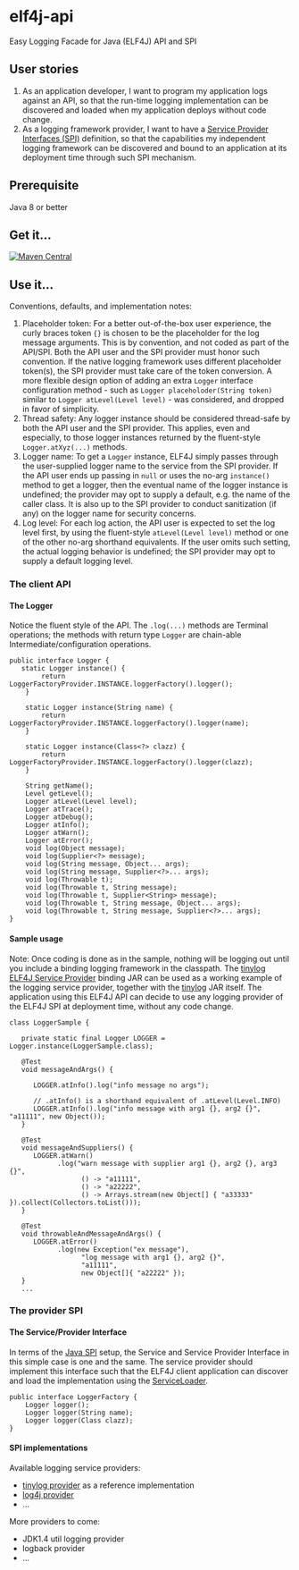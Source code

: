 # elf4j-api

Easy Logging Facade for Java (ELF4J) API and SPI

## User stories

1. As an application developer, I want to program my application logs against an API, so that the run-time logging
   implementation can be discovered and loaded when my application deploys without code change.
2. As a logging framework provider, I want to have
   a [Service Provider Interfaces (SPI)](https://docs.oracle.com/javase/tutorial/sound/SPI-intro.html) definition, so
   that the capabilities my independent logging framework can be discovered and bound to an application at its
   deployment time through such SPI mechanism.

## Prerequisite

Java 8 or better

## Get it...

[![Maven Central](https://img.shields.io/maven-central/v/io.github.elf4j/elf4j-api.svg?label=Maven%20Central)](https://search.maven.org/search?q=g:%22io.github.elf4j%22%20AND%20a:%22elf4j-api%22)

## Use it...

Conventions, defaults, and implementation notes:

1. Placeholder token: For a better out-of-the-box user experience, the curly braces token `{}` is chosen to be the
   placeholder for the log message arguments. This is by convention, and not coded as part of the API/SPI. Both the API
   user and the SPI provider must honor such convention. If the native logging framework uses different placeholder
   token(s), the SPI provider must take care of the token conversion. A more flexible design option of adding an
   extra `Logger` interface configuration method - such as `Logger placeholoder(String token)` similar
   to `Logger atLevel(Level level)` - was considered, and dropped in favor of simplicity.
2. Thread safety: Any logger instance should be considered thread-safe by both the API user and the SPI provider. This
   applies, even and especially, to those logger instances returned by the fluent-style `Logger.atXyz(...)` methods.
3. Logger name: To get a `Logger` instance, ELF4J simply passes through the user-supplied logger name to the service
   from the SPI provider. If the API user ends up passing in `null` or uses the no-arg `instance()` method to get a
   logger, then the eventual name of the logger instance is undefined; the provider may opt to supply a default, e.g.
   the name of the caller class. It is also up to the SPI provider to conduct sanitization (if any) on the logger name
   for security concerns.
4. Log level: For each log action, the API user is expected to set the log level first, by using the
   fluent-style `atLevel(Level level)` method or one of the other no-arg shorthand equivalents. If the user omits such
   setting, the actual logging behavior is undefined; the SPI provider may opt to supply a default logging level.

### The client API

#### The Logger

Notice the fluent style of the API. The `.log(...)` methods are Terminal operations; the methods with return
type `Logger` are chain-able Intermediate/configuration operations.

```
public interface Logger {
   static Logger instance() {
        return LoggerFactoryProvider.INSTANCE.loggerFactory().logger();
    }
    
    static Logger instance(String name) {
        return LoggerFactoryProvider.INSTANCE.loggerFactory().logger(name);
    }

    static Logger instance(Class<?> clazz) {
        return LoggerFactoryProvider.INSTANCE.loggerFactory().logger(clazz);
    }
    
    String getName();
    Level getLevel();
    Logger atLevel(Level level);
    Logger atTrace();
    Logger atDebug();
    Logger atInfo();
    Logger atWarn();
    Logger atError();
    void log(Object message);
    void log(Supplier<?> message);
    void log(String message, Object... args);
    void log(String message, Supplier<?>... args);
    void log(Throwable t);
    void log(Throwable t, String message);
    void log(Throwable t, Supplier<String> message);
    void log(Throwable t, String message, Object... args);
    void log(Throwable t, String message, Supplier<?>... args);
}
```

#### Sample usage

Note: Once coding is done as in the sample, nothing will be logging out until you include a binding logging framework in
the classpath. The [tinylog ELF4J Service Provider](https://github.com/elf4j/elf4j-tinylog) binding JAR can be used as a
working example of the logging service provider, together with the [tinylog](https://tinylog.org/v2/) JAR itself. The
application using this ELF4J API can decide to use any logging provider of the ELF4J SPI at deployment time, without any
code change.

```
class LoggerSample {

   private static final Logger LOGGER = Logger.instance(LoggerSample.class);

   @Test
   void messageAndArgs() {

      LOGGER.atInfo().log("info message no args"); 

      // .atInfo() is a shorthand equivalent of .atLevel(Level.INFO)
      LOGGER.atInfo().log("info message with arg1 {}, arg2 {}", "a11111", new Object());
   }

   @Test
   void messageAndSuppliers() {
      LOGGER.atWarn()
            .log("warn message with supplier arg1 {}, arg2 {}, arg3 {}",
                  () -> "a11111",
                  () -> "a22222",
                  () -> Arrays.stream(new Object[] { "a33333" }).collect(Collectors.toList()));
   }

   @Test
   void throwableAndMessageAndArgs() {
      LOGGER.atError()
            .log(new Exception("ex message"), 
                  "log message with arg1 {}, arg2 {}", 
                  "a11111", 
                  new Object[]{ "a22222" });
   }   
   ...
```

### The provider SPI

#### The Service/Provider Interface

In terms of the [Java SPI](https://docs.oracle.com/javase/tutorial/sound/SPI-intro.html) setup, the Service and Service
Provider Interface in this simple case is one and the same. The service provider should implement this interface such
that the ELF4J client application can discover and load the implementation using
the [ServiceLoader](https://docs.oracle.com/javase/8/docs/api/java/util/ServiceLoader.html).

```
public interface LoggerFactory {
    Logger logger();
    Logger logger(String name);
    Logger logger(Class clazz);    
}
```

#### SPI implementations

Available logging service providers:

- [tinylog provider](https://github.com/elf4j/elf4j-tinylog) as a reference implementation
- [log4j provider](https://github.com/elf4j/elf4j-log4j)
- ...

More providers to come:

- JDK1.4 util logging provider
- logback provider
- ...
